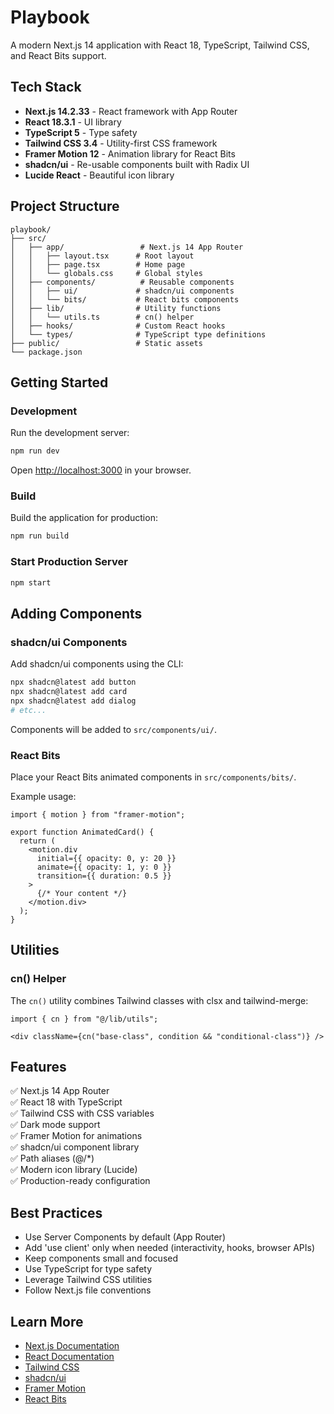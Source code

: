 # Playbook

A modern Next.js 14 application with React 18, TypeScript, Tailwind CSS, and React Bits support.

## Tech Stack

- **Next.js 14.2.33** - React framework with App Router
- **React 18.3.1** - UI library
- **TypeScript 5** - Type safety
- **Tailwind CSS 3.4** - Utility-first CSS framework
- **Framer Motion 12** - Animation library for React Bits
- **shadcn/ui** - Re-usable components built with Radix UI
- **Lucide React** - Beautiful icon library

## Project Structure

```
playbook/
├── src/
│   ├── app/                 # Next.js 14 App Router
│   │   ├── layout.tsx      # Root layout
│   │   ├── page.tsx        # Home page
│   │   └── globals.css     # Global styles
│   ├── components/          # Reusable components
│   │   ├── ui/             # shadcn/ui components
│   │   └── bits/           # React bits components
│   ├── lib/                # Utility functions
│   │   └── utils.ts        # cn() helper
│   ├── hooks/              # Custom React hooks
│   └── types/              # TypeScript type definitions
├── public/                 # Static assets
└── package.json
```

## Getting Started

### Development

Run the development server:

```bash
npm run dev
```

Open [http://localhost:3000](http://localhost:3000) in your browser.

### Build

Build the application for production:

```bash
npm run build
```

### Start Production Server

```bash
npm start
```

## Adding Components

### shadcn/ui Components

Add shadcn/ui components using the CLI:

```bash
npx shadcn@latest add button
npx shadcn@latest add card
npx shadcn@latest add dialog
# etc...
```

Components will be added to `src/components/ui/`.

### React Bits

Place your React Bits animated components in `src/components/bits/`.

Example usage:
```tsx
import { motion } from "framer-motion";

export function AnimatedCard() {
  return (
    <motion.div
      initial={{ opacity: 0, y: 20 }}
      animate={{ opacity: 1, y: 0 }}
      transition={{ duration: 0.5 }}
    >
      {/* Your content */}
    </motion.div>
  );
}
```

## Utilities

### cn() Helper

The `cn()` utility combines Tailwind classes with clsx and tailwind-merge:

```tsx
import { cn } from "@/lib/utils";

<div className={cn("base-class", condition && "conditional-class")} />
```

## Features

✅ Next.js 14 App Router  
✅ React 18 with TypeScript  
✅ Tailwind CSS with CSS variables  
✅ Dark mode support  
✅ Framer Motion for animations  
✅ shadcn/ui component library  
✅ Path aliases (@/*)  
✅ Modern icon library (Lucide)  
✅ Production-ready configuration  

## Best Practices

- Use Server Components by default (App Router)
- Add 'use client' only when needed (interactivity, hooks, browser APIs)
- Keep components small and focused
- Use TypeScript for type safety
- Leverage Tailwind CSS utilities
- Follow Next.js file conventions

## Learn More

- [Next.js Documentation](https://nextjs.org/docs)
- [React Documentation](https://react.dev)
- [Tailwind CSS](https://tailwindcss.com)
- [shadcn/ui](https://ui.shadcn.com)
- [Framer Motion](https://www.framer.com/motion)
- [React Bits](https://reactbits.dev)

